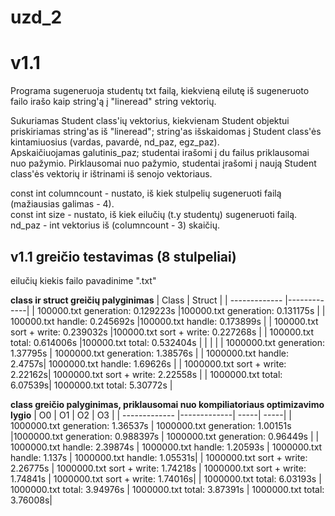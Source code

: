 # uzd_2
v1.1  
========================  

Programa sugeneruoja studentų txt failą, kiekvieną eilutę iš sugeneruoto failo irašo kaip string'ą į "lineread" string vektorių.

Sukuriamas Student class'ių vektorius, kiekvienam Student objektui priskiriamas string'as iš "lineread"; string'as išskaidomas į Student class'ės kintamiuosius (vardas, pavardė, nd_paz, egz_paz).  
Apskaičiuojamas galutinis_paz; studentai irašomi į du failus priklausomai nuo pažymio. Pirklausomai nuo pažymio, studentai įrašomi į naują Student class'ės vektorių ir ištrinami iš senojo vektoriaus.  

const int columncount - nustato, iš kiek stulpelių sugeneruoti failą (mažiausias galimas - 4).  
const int size - nustato, iš kiek eilučių (t.y studentų) sugeneruoti failą.  
nd_paz - int vektorius iš (columncount - 3) skaičių.  

v1.1 greičio testavimas (8 stulpeliai)  
---------------------------  
eilučių kiekis failo pavadinime ".txt"  

**class ir struct greičių palyginimas**
| Class        | Struct           | 
| ------------- |-------------| 
| 100000.txt generation: 0.129223s    |100000.txt generation: 0.131175s | 
| 100000.txt handle: 0.245692s        |100000.txt handle: 0.173899s   | 
| 100000.txt sort + write: 0.239032s  |100000.txt sort + write: 0.227268s   | 
| 100000.txt total: 0.614006s         |100000.txt total: 0.532404s           |
|  |  | 
| 1000000.txt generation: 1.37795s | 1000000.txt generation: 1.38576s |
| 1000000.txt handle: 2.4757s| 1000000.txt handle: 1.69626s |
| 1000000.txt sort + write: 2.22162s| 1000000.txt sort + write: 2.22558s |
| 1000000.txt total: 6.07539s| 1000000.txt total: 5.30772s |

**class greičio palyginimas, priklausomai nuo kompiliatoriaus optimizavimo lygio**
| O0   |     O1      |  O2 |  O3    |
| ------------- |-------------| -----| -----|
| 1000000.txt generation: 1.36537s | 1000000.txt generation: 1.00151s |1000000.txt generation: 0.988397s | 1000000.txt generation: 0.96449s |
| 1000000.txt handle: 2.39874s | 1000000.txt handle: 1.20593s | 1000000.txt handle: 1.137s | 1000000.txt handle: 1.05531s|
| 1000000.txt sort + write: 2.26775s | 1000000.txt sort + write: 1.74218s | 1000000.txt sort + write: 1.74841s | 1000000.txt sort + write: 1.74016s|
| 1000000.txt total: 6.03193s | 1000000.txt total: 3.94976s | 1000000.txt total: 3.87391s | 1000000.txt total: 3.76008s|
